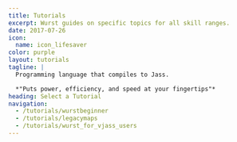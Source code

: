 ```yaml
---
title: Tutorials
excerpt: Wurst guides on specific topics for all skill ranges.
date: 2017-07-26
icon:
  name: icon_lifesaver
color: purple
layout: tutorials
tagline: |
  Programming language that compiles to Jass.

  *"Puts power, efficiency, and speed at your fingertips"*
heading: Select a Tutorial
navigation:
  - /tutorials/wurstbeginner
  - /tutorials/legacymaps
  - /tutorials/wurst_for_vjass_users
---
```

